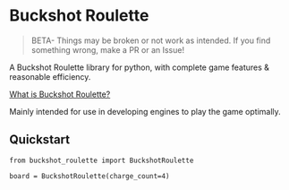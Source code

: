 # Buckshot Roulette
> BETA- Things may be broken or not work as intended. If you find something wrong, make a PR or an Issue!

A Buckshot Roulette library for python, with complete game features & reasonable efficiency.

[What is Buckshot Roulette?](https://store.steampowered.com/app/2835570/Buckshot_Roulette/)

Mainly intended for use in developing engines to play the game optimally.

## Quickstart
```
from buckshot_roulette import BuckshotRoulette

board = BuckshotRoulette(charge_count=4)
```